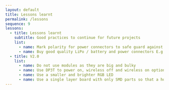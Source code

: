 ```yaml
---
layout: default
title: Lessons learnt
permalink: /lessons
sequence: 9
lessons:
  - title: Lessons learnt
    subtitle: Good practices to continue for future projects
    list:
      - name: Mark polarity for power connectors to safe guard against reverse polarity. E.g. JST connector should have <code>+</code> and <code>-</code> labels on silkscreen
      - name: Buy good quality LiPo / battery and power connectors E.g. JST connectors
  - title: V2.0
    list:
      - name: Do not use modules as they are big and bulky
      - name: Use DP3T to power on, wireless off and wireless on options instead of 2 switches
      - name: Use a smaller and brighter RGB LED
      - name: Use a single layer board with only SMD parts so that a housing can be catered for the battery at the back
---
```

